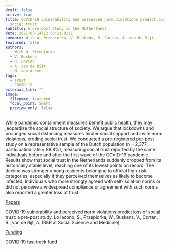 ```yaml
---
draft: false
active: true
title: COVID-19 vulnerability and perceived norm violations predict loss of
  social trust
subtitle: A pre-post study in the Netherlands
date: 2021-03-14T12:30:21.811Z
summary: With W. Przepiorka, V. Buskens, R. Corten, A. van de Rijt.
featured: false
authors:
  - With W. Przepiorka
  - V. Buskens
  - R. Corten
  - A. van de Rijt
  - M. van Assen.
tags:
  - Trust
  - COVID-19
external_link: ""
image:
  filename: featured
  focal_point: Smart
  preview_only: false
---
```

While pandemic containment measures benefit public health, they may jeopardize the social structure of society. We argue that lockdowns and prolonged social distancing measures hinder social support and invite norm violations, eroding social trust. We conducted a pre-registered pre-post study on a representative sample of the Dutch population (n = 2,377; participation rate = 88.8%), measuring social trust reported by the same individuals before and after the first wave of the COVID-19 pandemic. Results show that social trust in the Netherlands suddenly dropped from its historically stable level, reaching one of its lowest points on record. The decline was stronger among residents belonging to official high-risk categories, especially if they perceived themselves as likely to become infected. Individuals who more strongly agreed with self-isolation norms or did not perceive a widespread compliance or agreement with such norms also reported a greater loss of trust.

<u>Papers</u> 

COVID-19 vulnerability and perceived norm violations predict loss of social trust: a pre-post study.
Lo Iacono, S., Przepiorka, W., Buskens, V., Corten, R., van de Rijt, A. (R&R at Social Science and Medicine) 

<u>Funding</u> 

COVID-19 fast track fund

